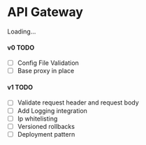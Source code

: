 # API Gateway
Loading...

#### v0 TODO
- [ ] Config File Validation
- [ ] Base proxy in place

#### v1 TODO
- [ ] Validate request header and request body
- [ ] Add Logging integration
- [ ] Ip whitelisting
- [ ] Versioned rollbacks
- [ ] Deployment pattern
